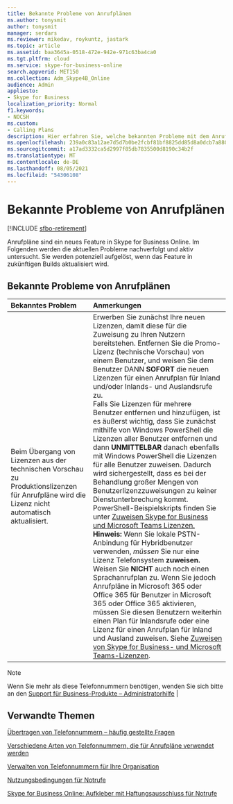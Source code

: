```yaml
---
title: Bekannte Probleme von Anrufplänen
ms.author: tonysmit
author: tonysmit
manager: serdars
ms.reviewer: mikedav, roykuntz, jastark
ms.topic: article
ms.assetid: baa3645a-0518-472e-942e-971c63ba4ca0
ms.tgt.pltfrm: cloud
ms.service: skype-for-business-online
search.appverid: MET150
ms.collection: Adm_Skype4B_Online
audience: Admin
appliesto:
- Skype for Business
localization_priority: Normal
f1.keywords:
- NOCSH
ms.custom:
- Calling Plans
description: Hier erfahren Sie, welche bekannten Probleme mit dem Anrufplan für PstN-Anrufe auftreten und was Sie tun können.
ms.openlocfilehash: 239a0c83a12ae7d5d7b0be2fcbf81bf8825dd85d8a0dcb7a880bc53ad8b8e477
ms.sourcegitcommit: a17ad3332ca5d2997f85db7835500d8190c34b2f
ms.translationtype: MT
ms.contentlocale: de-DE
ms.lasthandoff: 08/05/2021
ms.locfileid: "54306108"
---
```

# <a name="calling-plans-known-issues"></a>Bekannte Probleme von Anrufplänen

[!INCLUDE [sfbo-retirement](../../Hub/includes/sfbo-retirement.md)]

Anrufpläne sind ein neues Feature in Skype for Business Online. Im Folgenden werden die aktuellen Probleme nachverfolgt und aktiv untersucht. Sie werden potenziell aufgelöst, wenn das Feature in zukünftigen Builds aktualisiert wird.
  
## <a name="calling-plans-known-issues"></a>Bekannte Probleme von Anrufplänen

|**Bekanntes Problem**|**Anmerkungen**|
|:-----|:-----|
|Beim Übergang von Lizenzen aus der technischen Vorschau zu Produktionslizenzen für Anrufpläne wird die Lizenz nicht automatisch aktualisiert.  <br/> |Erwerben Sie zunächst Ihre neuen Lizenzen, damit diese für die Zuweisung zu Ihren Nutzern bereitstehen. Entfernen Sie die Promo-Lizenz (technische Vorschau) von einem  Benutzer, und  weisen Sie dem Benutzer DANN **SOFORT** die neuen Lizenzen für einen Anrufplan für Inland und/oder Inlands- und Auslandsrufe zu. <br/> Falls Sie Lizenzen für mehrere Benutzer entfernen und hinzufügen, ist es äußerst wichtig, dass Sie zunächst mithilfe von Windows PowerShell die Lizenzen aller Benutzer entfernen und dann **UNMITTELBAR** danach ebenfalls mit Windows PowerShell die Lizenzen für alle Benutzer zuweisen. Dadurch wird sichergestellt, dass es bei der Behandlung großer Mengen von Benutzerlizenzzuweisungen zu keiner Dienstunterbrechung kommt. PowerShell-Beispielskripts finden Sie unter [Zuweisen Skype for Business und Microsoft Teams Lizenzen.](../skype-for-business-and-microsoft-teams-add-on-licensing/assign-skype-for-business-and-microsoft-teams-licenses.md)  <br/> **Hinweis:** Wenn Sie lokale PSTN-Anbindung für Hybridbenutzer verwenden, *müssen* Sie nur eine Lizenz Telefonsystem **zuweisen.** Weisen Sie **NICHT** auch noch einen Sprachanrufplan zu. Wenn Sie jedoch Anrufpläne in Microsoft 365 oder Office 365 für Benutzer in Microsoft 365 oder Office 365 aktivieren, müssen Sie diesen  Benutzern weiterhin  einen Plan für Inlandsrufe oder eine Lizenz für einen Anrufplan für Inland und Ausland zuweisen. Siehe [Zuweisen von Skype for Business- und Microsoft Teams-Lizenzen](../skype-for-business-and-microsoft-teams-add-on-licensing/assign-skype-for-business-and-microsoft-teams-licenses.md).

> [!NOTE]
> Wenn Sie mehr als diese Telefonnummern benötigen, wenden Sie sich bitte an den [Support für Business-Produkte – Administratorhilfe](https://support.office.com/article/32a17ca7-6fa0-4870-8a8d-e25ba4ccfd4b)         |
   
## <a name="related-topics"></a>Verwandte Themen
[Übertragen von Telefonnummern – häufig gestellte Fragen](/microsoftteams/transferring-phone-numbers-common-questions)

[Verschiedene Arten von Telefonnummern, die für Anrufpläne verwendet werden](/MicrosoftTeams/different-kinds-of-phone-numbers-used-for-calling-plans)

[Verwalten von Telefonnummern für Ihre Organisation](/microsoftteams/manage-phone-numbers-for-your-organization/manage-phone-numbers-for-your-organization)

[Nutzungsbedingungen für Notrufe](/microsoftteams/emergency-calling-terms-and-conditions)

[Skype for Business Online: Aufkleber mit Haftungsausschluss für Notrufe](https://github.com/MicrosoftDocs/OfficeDocs-SkypeForBusiness/blob/live/Teams/downloads/emergency-calling/emergency-calling-label-(en-us)-(v.1.0).zip?raw=true)

  
 
